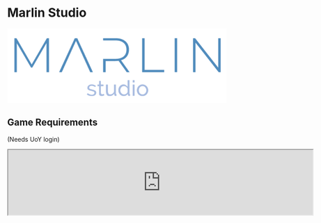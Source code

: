 # Marlin Studio

![](/logo.png)

## Game Requirements

(Needs UoY login)

<iframe src="https://docs.google.com/document/d/e/2PACX-1vSpYnHQERPBEKTfu6u7jbWGK07JpBDb0FXgb6J5HYC2c9oDmzqwAVuqoHTK3cBisoQhZRNjwngtV3g-/pub?embedded=true" width="700"></iframe>